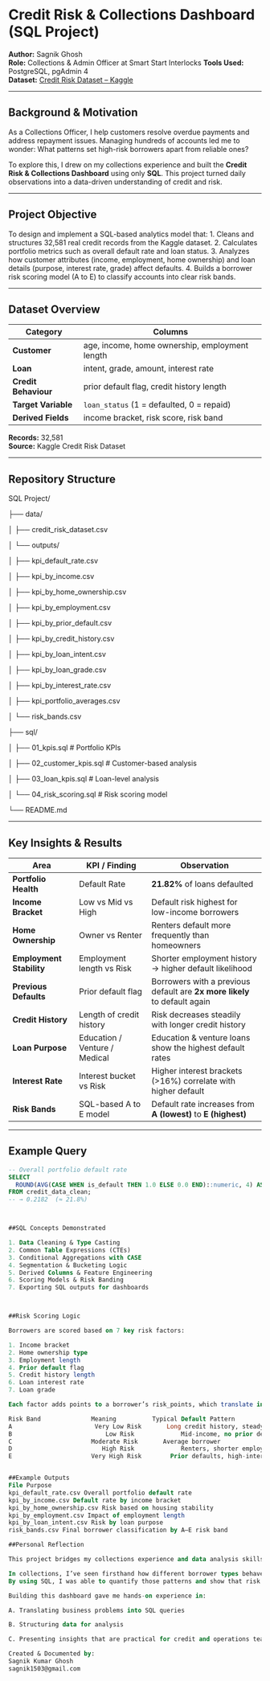 #  Credit Risk & Collections Dashboard (SQL Project)

**Author:** Sagnik Ghosh  
**Role:** Collections & Admin Officer at Smart Start Interlocks
**Tools Used:** PostgreSQL, pgAdmin 4  
**Dataset:** [Credit Risk Dataset – Kaggle](https://www.kaggle.com/datasets/laotse/credit-risk-dataset)

---

##  Background & Motivation

As a Collections Officer, I help customers resolve overdue payments and address repayment issues.
Managing hundreds of accounts led me to wonder: What patterns set high-risk borrowers apart from reliable ones?

To explore this, I drew on my collections experience and built the **Credit Risk & Collections Dashboard** using only **SQL**.
This project turned daily observations into a data-driven understanding of credit and risk.

---

## Project Objective

To design and implement a SQL-based analytics model that: 1. Cleans and structures 32,581 real credit records from the Kaggle dataset.  2. Calculates portfolio metrics such as overall default rate and loan status.  3. Analyzes how customer attributes (income, employment, home ownership) and loan details (purpose, interest rate, grade) affect defaults.  4. Builds a borrower risk scoring model (A to E) to classify accounts into clear risk bands.

---

##  Dataset Overview

| Category | Columns |
|-----------|----------|
| **Customer** | age, income, home ownership, employment length |
| **Loan** | intent, grade, amount, interest rate |
| **Credit Behaviour** | prior default flag, credit history length |
| **Target Variable** | `loan_status` (1 = defaulted, 0 = repaid) |
| **Derived Fields** | income bracket, risk score, risk band |

**Records:** 32,581  
**Source:** Kaggle Credit Risk Dataset  

---

##  Repository Structure

SQL Project/

├── data/

│ ├── credit_risk_dataset.csv

│ └── outputs/

│ ├── kpi_default_rate.csv

│ ├── kpi_by_income.csv

│ ├── kpi_by_home_ownership.csv

│ ├── kpi_by_employment.csv

│ ├── kpi_by_prior_default.csv

│ ├── kpi_by_credit_history.csv

│ ├── kpi_by_loan_intent.csv

│ ├── kpi_by_loan_grade.csv

│ ├── kpi_by_interest_rate.csv

│ ├── kpi_portfolio_averages.csv

│ └── risk_bands.csv

├── sql/

│ ├── 01_kpis.sql # Portfolio KPIs

│ ├── 02_customer_kpis.sql # Customer-based analysis

│ ├── 03_loan_kpis.sql # Loan-level analysis

│ └── 04_risk_scoring.sql # Risk scoring model

└── README.md



---

##  Key Insights & Results

| Area | KPI / Finding | Observation |
|------|----------------|--------------|
| **Portfolio Health** | Default Rate | **21.82%** of loans defaulted |
| **Income Bracket** | Low vs Mid vs High | Default risk highest for low-income borrowers |
| **Home Ownership** | Owner vs Renter | Renters default more frequently than homeowners |
| **Employment Stability** | Employment length vs Risk | Shorter employment history → higher default likelihood |
| **Previous Defaults** | Prior default flag | Borrowers with a previous default are **2x more likely** to default again |
| **Credit History** | Length of credit history | Risk decreases steadily with longer credit history |
| **Loan Purpose** | Education / Venture / Medical | Education & venture loans show the highest default rates |
| **Interest Rate** | Interest bucket vs Risk | Higher interest brackets (>16%) correlate with higher default |
| **Risk Bands** | SQL-based A to E model | Default rate increases from **A (lowest)** to **E (highest)** |

---

##  Example Query

```sql
-- Overall portfolio default rate
SELECT 
  ROUND(AVG(CASE WHEN is_default THEN 1.0 ELSE 0.0 END)::numeric, 4) AS default_rate
FROM credit_data_clean;
-- → 0.2182  (≈ 21.8%)



##SQL Concepts Demonstrated

1. Data Cleaning & Type Casting
2. Common Table Expressions (CTEs)
3. Conditional Aggregations with CASE
4. Segmentation & Bucketing Logic
5. Derived Columns & Feature Engineering
6. Scoring Models & Risk Banding
7. Exporting SQL outputs for dashboards



##Risk Scoring Logic

Borrowers are scored based on 7 key risk factors:

1. Income bracket
2. Home ownership type
3. Employment length
4. Prior default flag
5. Credit history length
6. Loan interest rate
7. Loan grade

Each factor adds points to a borrower’s risk_points, which translate into:

Risk Band              Meaning          Typical Default Pattern
A                       Very Low Risk       Long credit history, steady job
B                          Low Risk             Mid-income, no prior defaults
C                      Moderate Risk       Average borrower
D                         High Risk             Renters, shorter employment
E                      Very High Risk        Prior defaults, high-interest loans


##Example Outputs
File Purpose
kpi_default_rate.csv Overall portfolio default rate
kpi_by_income.csv Default rate by income bracket
kpi_by_home_ownership.csv Risk based on housing stability
kpi_by_employment.csv Impact of employment length
kpi_by_loan_intent.csv Risk by loan purpose
risk_bands.csv Final borrower classification by A–E risk band

##Personal Reflection

This project bridges my collections experience and data analysis skills.

In collections, I’ve seen firsthand how different borrower types behave.
By using SQL, I was able to quantify those patterns and show that risk is not random; it can be measured and predicted.

Building this dashboard gave me hands-on experience in:

A. Translating business problems into SQL queries

B. Structuring data for analysis

C. Presenting insights that are practical for credit and operations teams

Created & Documented by:
Sagnik Kumar Ghosh
sagnik1503@gmail.com
